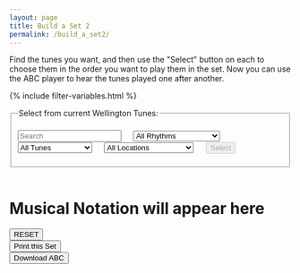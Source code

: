 ```yaml
---
layout: page
title: Build a Set 2
permalink: /build_a_set2/
---
```

Find the tunes you want, and then use the "Select" button on each to choose them
in the order you want to play them in the set. Now you can use the ABC player to
hear the tunes played one after another.

<!-- Some boilerplate that's common to a number of pages -->
{% include filter-variables.html %}

<div id="search_controls">
<fieldset>
    <legend>Select from current Wellington Tunes:</legend>    
    <form id="wellington" method="get">
        <br />
        <span title="Filter the Tunes Archive for tunes by title or by type such as 'reel', 'jig', 'polka'. You can also look for 'tags' such as 'Slow Session, 'Beginner'">        
		<input type="text" id="title-box" name="title" placeholder='Search'
            value='' onkeydown="enable_button()">
        &emsp;
        <select id="rhythm-box" name="rhythm"  onChange="enable_button()">
            <option value="">All Rhythms</option>
            {% for rhythm in rhythms %}
            {% if rhythm != '' %}
            <option value="{{ rhythm }}">{{ rhythm | capitalize }}</option>
            {% endif %}
            {% endfor %}
        </select>
        &emsp;
        <select id="tags-box" name="tags" onChange="enable_button()">
            <option value="">All Tunes</option>
            {% for tag in tags %}
            {% if tag != '' %}
            <option value="{{ tag }}">{{ tag | capitalize }}</option>
            {% endif %}
            {% endfor %}
        </select>
        &emsp;
        <select id="location-box" name="location" onChange="enable_button()">
        <option value="">All Locations</option>
            {% for location in locations %}
            {% if location != '' %}
                <option value="{{ location }}">{{ location | capitalize }}</option>
            {% endif %}
            {% endfor %}
        </select>
        </span>    
        &emsp;
        <span title="Run the filter with the default settings to see the whole list">
        <input class="filterButton filterDisabled" id="submit_button" type="submit" name="submit" value="Select" disabled>
        </span>      
    </form>
    <p></p>
    <div id="tunes-count"></div>
</fieldset>
</div>

<br />

<!-- Show a header for where the dots will appear -->
<div id="paperHeader"><h1>Musical Notation will appear here</h1></div>

<!-- Draw the dots -->
<div class="output" id='output'>
</div>

<!-- Controls for ABC player -->
<div id="ABCplayer" ></div>

<!-- Allow the user to save their ABC-->
<form>
<div class="row" style="max-width:800px">
    <div class="small-6 columns">
        <span title="Clear the music notation to start a new set">
            <input value='RESET' type='button' class="loopButton" onclick='Reset()' />
        </span>
    </div>
    <div class="small-3 columns">
        <span title="When you're happy with your selection you can print your set using this button.
Please think of the trees!">
            <input class="button" type="button" class="loopButton" onclick="printDiv('paper0')" value="Print this Set" />
        </span>
    </div>
    <div class="small-3 columns">
        <span title="Download the ABC you've entered. Don't lose your work!">      
    	   <input value='Download ABC' type='button' class="loopButton" onclick='downloadFile(document.getElementById("filename").value, document.getElementById("ABCraw").value)' />
        </span>
    </div>
</div>
</form>

<br />
<div id="tunes-table"></div>
<div id="abc-textareas"></div>

<!-- Area to store ABC -->
<textarea id="ABCraw" style="display:none;"></textarea>

<!-- Area to store unrolled ABC -->
<textarea id="ABCprocessed" style="display:none;"></textarea>

<!-- Area to store filename for download -->
<textarea id="filename" style="display:none;"></textarea>

<script>
    window.store = {
      {% assign tuneID = 3000 %}
      {% assign tunes =  site.tunes | sort: 'title' %}
      {% for tune in tunes %}
          {% assign tuneID = tuneID | plus: 1 %}
          "{{ tuneID }}": {
              "title": "{{ tune.title | xml_escape }}",
              "tuneID": "{{ tuneID }}",
              "key": "{{ tune.key | xml_escape }}",
              "mode": "{{ tune.mode | xml_escape }}",
              "rhythm": "{{ tune.rhythm | xml_escape }}",
              "location": "{{ tune.location | xml_escape }}",
              "tags": "{{ tune.tags | array_to_sentence_string }}",
              "url": "{{ tune.url | xml_escape }}",
              "mp3": "",
              "abc": {{ tune.abc | jsonify }}
          }{% unless forloop.last %},{% endunless %}
      {% endfor %}
    };
</script>

<script src="{{ site.js_host }}/js/webpage_tools.js"></script>
<script src="{{ site.js_host }}/js/lunr.min.js"></script>
<script src="{{ site.js_host }}/js/build_table_build_a_set2.js"></script>

<script>
$(document).ready(function() {
    $.tablesorter.defaults.sortList = [[1,0]];

    $("#search-results").tablesorter({headers: { 0:{sorter: false}}});  

    ABCplayer.innerHTML = createABCplayer('processed', 'abcplayer_tunepage', '{{ site.defaultABCplayer }}');
});
</script>
